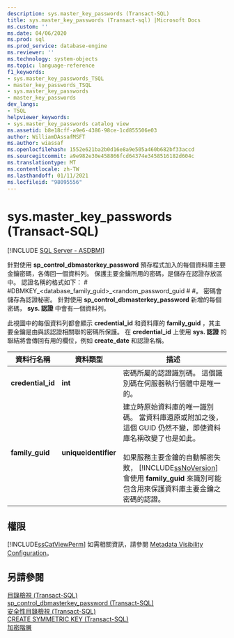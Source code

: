```yaml
---
description: sys.master_key_passwords (Transact-SQL)
title: sys.master_key_passwords (Transact-sql) |Microsoft Docs
ms.custom: ''
ms.date: 04/06/2020
ms.prod: sql
ms.prod_service: database-engine
ms.reviewer: ''
ms.technology: system-objects
ms.topic: language-reference
f1_keywords:
- sys.master_key_passwords_TSQL
- master_key_passwords_TSQL
- sys.master_key_passwords
- master_key_passwords
dev_langs:
- TSQL
helpviewer_keywords:
- sys.master_key_passwords catalog view
ms.assetid: b8e18cff-a9e6-4386-98ce-1cd855506e03
author: WilliamDAssafMSFT
ms.author: wiassaf
ms.openlocfilehash: 1552e621ba2b0d16e8a9e505a460b682bf33accd
ms.sourcegitcommit: a9e982e30e458866fcd64374e3458516182d604c
ms.translationtype: MT
ms.contentlocale: zh-TW
ms.lasthandoff: 01/11/2021
ms.locfileid: "98095556"
---
```

# <a name="sysmaster_key_passwords-transact-sql"></a>sys.master_key_passwords (Transact-SQL)
[!INCLUDE [SQL Server - ASDBMI](../../includes/applies-to-version/sql-asdbmi.md)]

  針對使用 **sp_control_dbmasterkey_password** 預存程式加入的每個資料庫主要金鑰密碼，各傳回一個資料列。 保護主要金鑰所用的密碼，是儲存在認證存放區中。 認證名稱的格式如下： # #DBMKEY_<database_family_guid>_<random_password_guid # #。 密碼會儲存為認證秘密。 針對使用 **sp_control_dbmasterkey_password** 新增的每個密碼， **sys. 認證** 中會有一個資料列。  
  
 此視圖中的每個資料列都會顯示 **credential_id** 和資料庫的 **family_guid** ，其主要金鑰是由與該認證相關聯的密碼所保護。 在 **credential_id** 上使用 **sys. 認證** 的聯結將會傳回有用的欄位，例如 **create_date** 和認證名稱。  
  
|資料行名稱|資料類型|描述|  
|-----------------|---------------|-----------------|  
|**credential_id**|**int**|密碼所屬的認證識別碼。 這個識別碼在伺服器執行個體中是唯一的。|  
|**family_guid**|**uniqueidentifier**|建立時原始資料庫的唯一識別碼。 當資料庫還原或附加之後，這個 GUID 仍然不變，即使資料庫名稱改變了也是如此。<br /><br /> 如果服務主要金鑰的自動解密失敗， [!INCLUDE[ssNoVersion](../../includes/ssnoversion-md.md)] 會使用 **family_guid** 來識別可能包含用來保護資料庫主要金鑰之密碼的認證。|  
  
## <a name="permissions"></a>權限  
 [!INCLUDE[ssCatViewPerm](../../includes/sscatviewperm-md.md)] 如需相關資訊，請參閱 [Metadata Visibility Configuration](../../relational-databases/security/metadata-visibility-configuration.md)。  
  
## <a name="see-also"></a>另請參閱  
 [目錄檢視 &#40;Transact-SQL&#41;](../../relational-databases/system-catalog-views/catalog-views-transact-sql.md)   
 [sp_control_dbmasterkey_password &#40;Transact-SQL&#41;](../../relational-databases/system-stored-procedures/sp-control-dbmasterkey-password-transact-sql.md)   
 [安全性目錄檢視 &#40;Transact-SQL&#41;](../../relational-databases/system-catalog-views/security-catalog-views-transact-sql.md)   
 [CREATE SYMMETRIC KEY &#40;Transact-SQL&#41;](../../t-sql/statements/create-symmetric-key-transact-sql.md)   
 [加密階層](../../relational-databases/security/encryption/encryption-hierarchy.md)  
  
  
